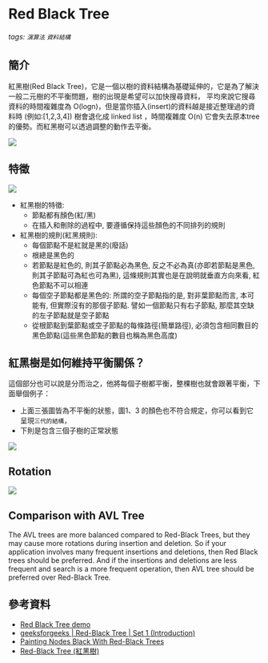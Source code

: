 # Red Black Tree
###### tags: `演算法` `資料結構`

## 簡介
紅黑樹(Red Black Tree)，它是一個以樹的資料結構為基礎延伸的，它是為了解決一般二元樹的不平衡問題，樹的出現是希望可以加快搜尋資料， 平均來說它搜尋資料的時間複雜度為 O(logn)，但是當你插入(insert)的資料越是接近整理過的資料時 (例如:[1,2,3,4]) 樹會退化成 linked list ，時間複雜度 O(n) 它會失去原本tree的優勢。而紅黑樹可以透過調整的動作去平衡。

![](https://yotsuba1022.gitbooks.io/data-structure-note/content/assets/rbtree-1.png)

## 特徵
![](https://yotsuba1022.gitbooks.io/data-structure-note/content/assets/rbtree-2.png)
- 紅黑樹的特徵:
    * 節點都有顏色(紅/黑)
    * 在插入和刪除的過程中, 要遵循保持這些顏色的不同排列的規則
- 紅黑樹的規則(紅黑規則):
    * 每個節點不是紅就是黑的(廢話)
    * 根總是黑色的
    * 若節點是紅色的, 則其子節點必為黑色, 反之不必為真(亦即若節點是黑色, 則其子節點可為紅也可為黑), 這條規則其實也是在說明就垂直方向來看, 紅色節點不可以相連
    * 每個空子節點都是黑色的: 所謂的空子節點指的是, 對非葉節點而言, 本可能有, 但實際沒有的那個子節點. 譬如一個節點只有右子節點, 那麼其空缺的左子節點就是空子節點
    * 從根節點到葉節點或空子節點的每條路徑(簡單路徑), 必須包含相同數目的黑色節點(這些黑色節點的數目也稱為黑色高度)
## 紅黑樹是如何維持平衡關係？
這個部分也可以說是分而治之，他將每個子樹都平衡，整棵樹也就會跟著平衡，下面舉個例子：
- 上面三張圖皆為不平衡的狀態，圖1、3 的顏色也不符合規定，你可以看到它呈現`三代的結構`，
- 下則是包含三個子樹的正常狀態

![](https://i.imgur.com/LWmbtsc.png)

## Rotation
![](https://miro.medium.com/max/1960/1*RccOz-HQviItgvKG26oHyg.jpeg)
## Comparison with AVL Tree
The AVL trees are more balanced compared to Red-Black Trees, but they may cause more rotations during insertion and deletion. So if your application involves many frequent insertions and deletions, then Red Black trees should be preferred. And if the insertions and deletions are less frequent and search is a more frequent operation, then AVL tree should be preferred over Red-Black Tree.
## 參考資料
- [Red Black Tree demo](https://www.cs.usfca.edu/~galles/visualization/RedBlack.html)
- [geeksforgeeks | Red-Black Tree | Set 1 (Introduction)](https://www.geeksforgeeks.org/red-black-tree-set-1-introduction-2/)
- [Painting Nodes Black With Red-Black Trees](https://medium.com/basecs/painting-nodes-black-with-red-black-trees-60eacb2be9a5)
- [Red-Black Tree (紅黑樹)](https://yotsuba1022.gitbooks.io/data-structure-note/content/1.4.3-red-black-tree.html)
